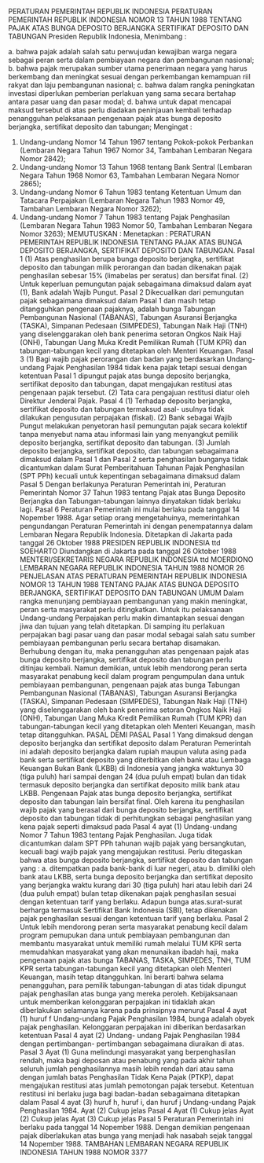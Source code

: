  PERATURAN PEMERINTAH REPUBLIK INDONESIA PERATURAN PEMERINTAH REPUBLIK INDONESIA NOMOR 13 TAHUN 1988 TENTANG PAJAK ATAS BUNGA DEPOSITO BERJANGKA SERTIFIKAT DEPOSITO DAN TABUNGAN Presiden Republik Indonesia,
Menimbang :

a. bahwa pajak adalah salah satu perwujudan kewajiban warga negara sebagai peran serta dalam pembiayaan negara dan pembangunan nasional;
b. bahwa pajak merupakan sumber utama penerimaan negara yang harus berkembang dan meningkat sesuai dengan perkembangan kemampuan riil rakyat dan laju pembangunan nasional;
c. bahwa dalam rangka peningkatan investasi diperlukan pemberian perlakuan yang sama secara bertahap antara pasar uang dan pasar modal;
d. bahwa untuk dapat mencapai maksud tersebut di atas perlu diadakan peninjauan kembali terhadap penangguhan pelaksanaan pengenaan pajak atas bunga deposito berjangka, sertifikat deposito dan tabungan;
Mengingat :

1. Undang-undang Nomor 14 Tahun 1967 tentang Pokok-pokok Perbankan (Lembaran Negara Tahun 1967 Nomor 34, Tambahan Lembaran Negara Nomor 2842);
2. Undang-undang Nomor 13 Tahun 1968 tentang Bank Sentral (Lembaran Negara Tahun 1968 Nomor 63, Tambahan Lembaran Negara Nomor 2865);
3. Undang-undang Nomor 6 Tahun 1983 tentang Ketentuan Umum dan Tatacara Perpajakan (Lembaran Negara Tahun 1983 Nomor 49, Tambahan Lembaran Negara Nomor 3262);
4. Undang-undang Nomor 7 Tahun 1983 tentang Pajak Penghasilan (Lembaran Negara Tahun 1983 Nomor 50, Tambahan Lembaran Negara Nomor 3263);
MEMUTUSKAN :
 Menetapkan : PERATURAN PEMERINTAH REPUBLIK INDONESIA TENTANG PAJAK ATAS BUNGA DEPOSITO BERJANGKA, SERTIFIKAT DEPOSITO DAN TABUNGAN.
Pasal 1
(1) Atas penghasilan berupa bunga deposito berjangka, sertifikat deposito dan tabungan milik perorangan dan badan dikenakan pajak penghasilan sebesar 15% (limabelas per seratus) dan bersifat final.
(2) Untuk keperluan pemungutan pajak sebagaimana dimaksud dalam ayat (1), Bank adalah Wajib Pungut.
Pasal 2
Dikecualikan dari pemungutan pajak sebagaimana dimaksud dalam Pasal 1 dan masih tetap ditangguhkan pengenaan pajaknya, adalah bunga Tabungan Pembangunan Nasional (TABANAS), Tabungan Asuransi Berjangka (TASKA), Simpanan Pedesaan (SIMPEDES), Tabungan Naik Haji (TNH) yang diselenggarakan oleh bank penerima setoran Ongkos Naik Haji (ONH), Tabungan Uang Muka Kredit Pemilikan Rumah (TUM KPR) dan tabungan-tabungan kecil yang ditetapkan oleh Menteri Keuangan.
Pasal 3
(1) Bagi wajib pajak perorangan dan badan yang berdasarkan Undang-undang Pajak Penghasilan 1984 tidak kena pajak tetapi sesuai dengan ketentuan Pasal 1 dipungut pajak atas bunga deposito berjangka, sertifikat deposito dan tabungan, dapat mengajukan restitusi atas pengenaan pajak tersebut.
(2) Tata cara pengajuan restitusi diatur oleh Direktur Jenderal Pajak.
Pasal 4
(1) Terhadap deposito berjangka, sertifikat deposito dan tabungan termaksud asal- usulnya tidak dilakukan pengusutan perpajakan (fiskal).
(2) Bank sebagai Wajib Pungut melakukan penyetoran hasil pemungutan pajak secara kolektif tanpa menyebut nama atau informasi lain yang menyangkut pemilik deposito berjangka, sertifikat deposito dan tabungan.
(3) Jumlah deposito berjangka, sertifikat deposito, dan tabungan sebagaimana dimaksud dalam Pasal 1 dan Pasal 2 serta penghasilan bunganya tidak dicantumkan dalam Surat Pemberitahuan Tahunan Pajak Penghasilan (SPT PPh) kecuali untuk kepentingan sebagaimana dimaksud dalam
Pasal 5
Dengan berlakunya Peraturan Pemerintah ini, Peraturan Pemerintah Nomor 37 Tahun 1983 tentang Pajak atas Bunga Deposito Berjangka dan Tabungan-tabungan lainnya dinyatakan tidak berlaku lagi.
Pasal 6
Peraturan Pemerintah ini mulai berlaku pada tanggal 14 Nopember 1988. Agar setiap orang mengetahuinya, memerintahkan pengundangan Peraturan Pemerintah ini dengan penempatannya dalam Lembaran Negara Republik Indonesia. Ditetapkan di Jakarta pada tanggal 26 Oktober 1988 PRESIDEN REPUBLIK INDONESIA ttd SOEHARTO Diundangkan di Jakarta pada tanggal 26 Oktober 1988 MENTERI/SEKRETARIS NEGARA REPUBLIK INDONESIA ttd MOERDIONO LEMBARAN NEGARA REPUBLIK INDONESIA TAHUN 1988 NOMOR 26 PENJELASAN ATAS PERATURAN PEMERINTAH REPUBLIK INDONESIA NOMOR 13 TAHUN 1988 TENTANG PAJAK ATAS BUNGA DEPOSITO BERJANGKA, SERTIFIKAT DEPOSITO DAN TABUNGAN UMUM Dalam rangka menunjang pembiayaan pembangunan yang makin meningkat, peran serta masyarakat perlu ditingkatkan. Untuk itu pelaksanaan Undang-undang Perpajakan perlu makin dimantapkan sesuai dengan jiwa dan tujuan yang telah ditetapkan. Di samping itu perlakuan perpajakan bagi pasar uang dan pasar modal sebagai salah satu sumber pembiayaan pembangunan perlu secara bertahap disamakan. Berhubung dengan itu, maka penangguhan atas pengenaan pajak atas bunga deposito berjangka, sertifikat deposito dan tabungan perlu ditinjau kembali. Namun demikian, untuk lebih mendorong peran serta masyarakat penabung kecil dalam program pengumpulan dana untuk pembiayaan pembangunan, pengenaan pajak atas bunga Tabungan Pembangunan Nasional (TABANAS), Tabungan Asuransi Berjangka (TASKA), Simpanan Pedesaan (SIMPEDES), Tabungan Naik Haji (TNH) yang diselenggarakan oleh bank penerima setoran Ongkos Naik Haji (ONH), Tabungan Uang Muka Kredit Pemilikan Rumah (TUM KPR) dan tabungan-tabungan kecil yang ditetapkan oleh Menteri Keuangan, masih tetap ditangguhkan. PASAL DEMI PASAL Pasal 1 Yang dimaksud dengan deposito berjangka dan sertifikat deposito dalam Peraturan Pemerintah ini adalah deposito berjangka dalam rupiah maupun valuta asing pada bank serta sertifikat deposito yang diterbitkan oleh bank atau Lembaga Keuangan Bukan Bank (LKBB) di Indonesia yang jangka waktunya 30 (tiga puluh) hari sampai dengan 24 (dua puluh empat) bulan dan tidak termasuk deposito berjangka dan sertifikat deposito milik bank atau LKBB. Pengenaan Pajak atas bunga deposito berjangka, sertifikat deposito dan tabungan lain bersifat final. Oleh karena itu penghasilan wajib pajak yang berasal dari bunga deposito berjangka, sertifikat deposito dan tabungan tidak di perhitungkan sebagai penghasilan yang kena pajak seperti dimaksud pada Pasal 4 ayat (1) Undang-undang Nomor 7 Tahun 1983 tentang Pajak Penghasilan. Juga tidak dicantumkan dalam SPT PPh tahunan wajib pajak yang bersangkutan, kecuali bagi wajib pajak yang mengajukan restitusi. Perlu ditegaskan bahwa atas bunga deposito berjangka, sertifikat deposito dan tabungan yang :
a. ditempatkan pada bank-bank di luar negeri, atau b. dimiliki oleh bank atau LKBB, serta bunga deposito berjangka dan sertifikat deposito yang berjangka waktu kurang dari 30 (tiga puluh) hari atau lebih dari 24 (dua puluh empat) bulan tetap dikenakan pajak penghasilan sesuai dengan ketentuan tarif yang berlaku. Adapun bunga atas.surat-surat berharga termasuk Sertifikat Bank Indonesia (SBI), tetap dikenakan pajak penghasilan sesuai dengan ketentuan tarif yang berlaku. Pasal 2 Untuk lebih mendorong peran serta masyarakat penabung kecil dalam program pemupukan dana untuk pembiayaan pembangunan dan membantu masyarakat untuk memiliki rumah melalui TUM KPR serta memudahkan masyarakat yang akan menunaikan ibadah haji, maka pengenaan pajak atas bunga TABANAS, TASKA, SIMPEDES, TNH, TUM KPR serta tabungan-tabungan kecil yang ditetapkan oleh Menteri Keuangan, masih tetap ditangguhkan. Ini berarti bahwa selama penangguhan, para pemilik tabungan-tabungan di atas tidak dipungut pajak penghasilan atas bunga yang mereka peroleh. Kebijaksanaan untuk memberikan kelonggaran perpajakan ini tidaklah akan diberlakukan selamanya karena pada prinsipnya menurut Pasal 4 ayat (1) huruf f Undang-undang Pajak Penghasilan 1984, bunga adalah obyek pajak penghasilan. Kelonggaran perpajakan ini diberikan berdasarkan ketentuan Pasal 4 ayat (2) Undang- undang Pajak Penghasilan 1984 dengan pertimbangan- pertimbangan sebagaimana diuraikan di atas. Pasal 3 Ayat (1) Guna melindungi masyarakat yang berpenghasilan rendah, maka bagi deposan atau penabung yang pada akhir tahun seluruh jumlah penghasilannya masih lebih rendah dari atau sama dengan jumlah batas Penghasilan Tidak Kena Pajak (PTKP), dapat mengajukan restitusi atas jumlah pemotongan pajak tersebut. Ketentuan restitusi ini berlaku juga bagi badan-badan sebagaimana ditetapkan dalam Pasal 4 ayat (3) huruf h, huruf i, dan huruf j Undang-undang Pajak Penghasilan 1984. Ayat (2) Cukup jelas Pasal 4 Ayat (1) Cukup jelas Ayat (2) Cukup jelas Ayat (3) Cukup jelas Pasal 5 Peraturan Pemerintah ini berlaku pada tanggal 14 Nopember 1988. Dengan demikian pengenaan pajak diberlakukan atas bunga yang menjadi hak nasabah sejak tanggal 14 Nopember 1988. TAMBAHAN LEMBARAN NEGARA REPUBLIK INDONESIA TAHUN 1988 NOMOR 3377